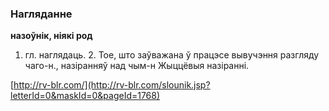 ### Нагляданне
**назоўнік, ніякі род**

1. гл. наглядаць. 2. Тое, што заўважана ў працэсе вывучэння разгляду чаго-н., назіранняў над чым-н Жыццёвыя назіранні.

<a rel="author">[http://rv-blr.com/](http://rv-blr.com/slounik.jsp?letterId=0&maskId=0&pageId=1768)</a>
